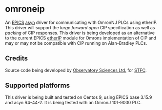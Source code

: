omroneip
=======

An [EPICS](http://www.aps.anl.gov/epics) [asyn](https://github.com/epics-modules/asyn) driver for communicating with OmronNJ PLCs using etherIP. This driver will support the _large forward open_ CIP specification as well as _packing_ of CIP responses. This driver is being developed as an alternative to the current EPICS [etherIP](https://github.com/epics-modules/ether_ip) module for Omrons implementation of CIP and may or may not be compatible with CIP running on Alan-Bradley PLCs.

Credits
---------------------

Source code being developed by [Observatory Sciences Ltd.](https://www.observatorysciences.co.uk) for [STFC](https://www.ukri.org/councils/stfc/).

Supported platforms
-------------------

This driver is being built and tested on Centos 9, using EPICS base 3.15.9 and asyn R4-44-2. It is being tested with an OmronJ 101-9000 PLC.
